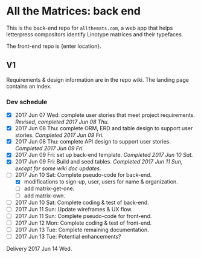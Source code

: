 # All the Matrices: back end

This is the back-end repo for `allthemats.com`, a web app that helps letterpress
compositors identify Linotype matrices and their typefaces.

The front-end repo is {enter location}.

## V1

Requirements & design information are in the repo wiki. The landing page contains an index.

### Dev schedule
- [x] 2017 Jun 07 Wed: complete user stories that meet project requirements. _Revised, completed 2017 Jun 08 Thu._
- [x] 2017 Jun 08 Thu: complete ORM, ERD and table design to support user stories. _Completed 2017 Jun 09 Fri._
- [x] 2017 Jun 08 Thu: complete API design to support user stories. _Completed 2017 Jun 09 Fri._
- [x] 2017 Jun 09 Fri: set up back-end template. _Completed 2017 Jun 10 Sat._
- [x] 2017 Jun 09 Fri: Build and seed tables. _Completed 2017 Jun 11 Sun, except for some wiki doc updates._
- [ ] 2017 Jun 10 Sat: Complete pseudo-code for back-end.
  - [x] modifications to sign-up, user, users for name & organization.
  - [ ] add matrix-get-one.
  - [ ] add matrix-own.
- [ ] 2017 Jun 10 Sat: Complete coding & test of back-end.
- [ ] 2017 Jun 11 Sun: Update wireframes & UX flow.
- [ ] 2017 Jun 11 Sun: Complete pseudo-code for front-end.
- [ ] 2017 Jun 12 Mon: Complete coding & test of front-end.
- [ ] 2017 Jun 13 Tue: Complete remaining documentation.
- [ ] 2017 Jun 13 Tue: Potential enhancements?

Delivery 2017 Jun 14 Wed.
